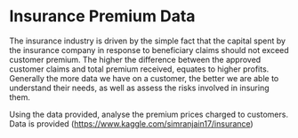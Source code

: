 # Insurance Premium Data

The insurance industry is driven by the simple fact that the capital spent by the insurance company in response to beneficiary claims should not exceed customer premium. The higher the difference between the approved customer claims and total premium received, equates to higher profits. Generally the more data we have on a customer, the better we are able to understand their needs, as well as assess the risks involved in insuring them.

Using the data provided, analyse the premium prices charged to customers.
Data is provided (https://www.kaggle.com/simranjain17/insurance)
